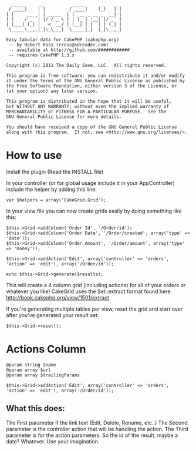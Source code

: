       _____      _           _____      _     _ 
     / ____|    | |         / ____|    (_)   | |
    | |     __ _| | _____  | |  __ _ __ _  __| |
    | |    / _` | |/ / _ \ | | |_ | '__| |/ _` |
    | |___| (_| |   <  __/ | |__| | |  | | (_| |
     \_____\__,_|_|\_\___|  \_____|_|  |_|\__,_|

    Easy tabular data for CakePHP (cakephp.org)
     -- by Robert Ross (rross@sdreader.com)
     -- available at http://github.com/############
     -- requires CakePHP 1.3.x

    Copyright (c) 2011 The Daily Save, LLC.  All rights reserved.

    This program is free software: you can redistribute it and/or modify
    it under the terms of the GNU General Public License as published by
    the Free Software Foundation, either version 3 of the License, or
    (at your option) any later version.

    This program is distributed in the hope that it will be useful,
    but WITHOUT ANY WARRANTY; without even the implied warranty of
    MERCHANTABILITY or FITNESS FOR A PARTICULAR PURPOSE.  See the
    GNU General Public License for more details.

    You should have received a copy of the GNU General Public License
    along with this program.  If not, see <http://www.gnu.org/licenses/>.

# How to use

Install the plugin (Read the INSTALL file)

In your controller (or for global usage include it in your AppController) include the helper by adding this line:

    var $helpers = array('CakeGrid.Grid');

In your view file you can now create grids easily by doing something like this:

    $this->Grid->addColumn('Order Id', '/Order/id');
    $this->Grid->addColumn('Order Date', '/Order/created', array('type' => 'date'));
    $this->Grid->addColumn('Order Amount', '/Order/amount', array('type' => 'money'));

    $this->Grid->addAction('Edit', array('controller' => 'orders', 'action' => 'edit'), array('/Order/id'));

    echo $this->Grid->generate($results);
    
This will create a 4 column grid (including actions) for all of your orders or whatever you like!
CakeGrid uses the Set::extract format found here: http://book.cakephp.org/view/1501/extract

If you're generating multiple tables per view, reset the grid and start over after you've generated your result set:

    $this->Grid->reset();
    
# Actions Column

    @param string $name 
    @param array $url 
    @param array $trailingParams
    
    $this->Grid->addAction('Edit', array('controller' => 'orders', 'action' => 'edit'), array('/Order/id'));
    
## What this does:

The First parameter if the link text (Edit, Delete, Rename, etc..)
The Second parameter is the controller action that will be handling the action.
The Third parameter is for the action parameters. So the id of the result, maybe a date? Whatever. Use your imagination.